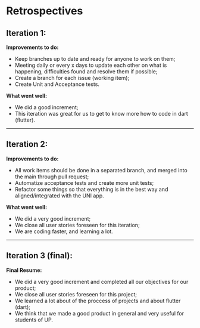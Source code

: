 # Retrospectives
## Iteration 1:

**Improvements to do:**
- Keep branches up to date and ready for anyone to work on them;
- Meeting daily or every x days to update each other on what is happening, difficulties found and resolve them if possible;
- Create a branch for each issue (working item);
- Create Unit and Acceptance tests.

**What went well:**
- We did a good increment;
- This iteration was great for us to get to know more how to code in dart (flutter).

---

## Iteration 2:

**Improvements to do:**
- All work items should be done in a separated branch, and merged into the main through pull request;
- Automatize acceptance tests and create more unit tests;
- Refactor some things so that everything is in the best way and aligned/integrated with the UNI app.

**What went well:**
- We did a very good increment;
- We close all user stories foreseen for this iteration;
- We are coding faster, and learning a lot.

---

## Iteration 3 (final):

**Final Resume:**
- We did a very good increment and completed all our objectives for our product;
- We close all user stories foreseen for this project;
- We learned a lot about of the proccess of projects and about flutter (dart);
- We think that we made a good product in general and very useful for students of UP.